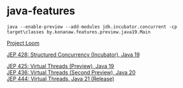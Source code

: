 # java-features

```
java --enable-preview --add-modules jdk.incubator.concurrent -cp target\classes by.konanaw.features.preview.java19.Main
```

[Project Loom](https://wiki.openjdk.org/display/loom)

[JEP 428: Structured Concurrency (Incubator), Java 19](https://openjdk.org/jeps/428)

[JEP 425: Virtual Threads (Preview), Java 19](https://openjdk.org/jeps/425) <br>
[JEP 436: Virtual Threads (Second Preview), Java 20](https://openjdk.org/jeps/436) <br>
[JEP 444: Virtual Threads, Java 21 (Release)](https://openjdk.org/jeps/444) <br>